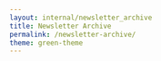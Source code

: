 ```yaml
---
layout: internal/newsletter_archive
title: Newsletter Archive
permalink: /newsletter-archive/
theme: green-theme
---
```


<!--- This child document initializes the page in Jekyll. -->
